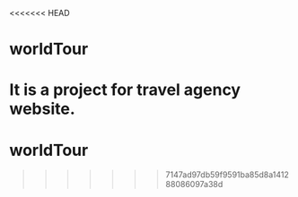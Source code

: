 <<<<<<< HEAD
# worldTour
It is a project for travel agency website.
=======
# worldTour
>>>>>>> 7147ad97db59f9591ba85d8a141288086097a38d
